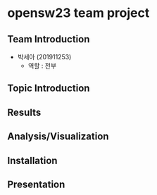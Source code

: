 # opensw23 team project

## Team Introduction
- 박세아 (201911253)
  - 역할 : 전부

## Topic Introduction

## Results

## Analysis/Visualization

## Installation

## Presentation
